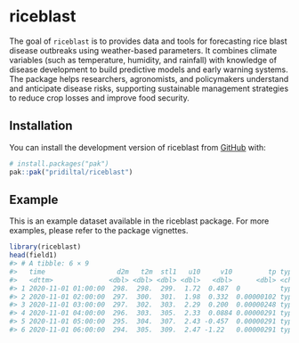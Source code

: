 
<!-- README.md is generated from README.Rmd. Please edit that file -->

# riceblast

<!-- badges: start -->

<!-- badges: end -->

The goal of `riceblast` is to provides data and tools for forecasting
rice blast disease outbreaks using weather-based parameters. It combines
climate variables (such as temperature, humidity, and rainfall) with
knowledge of disease development to build predictive models and early
warning systems. The package helps researchers, agronomists, and
policymakers understand and anticipate disease risks, supporting
sustainable management strategies to reduce crop losses and improve food
security.

## Installation

You can install the development version of riceblast from
[GitHub](https://github.com/pridiltal/riceblast) with:

``` r
# install.packages("pak")
pak::pak("pridiltal/riceblast")
```

## Example

This is an example dataset available in the riceblast package. For more
examples, please refer to the package vignettes.

``` r
library(riceblast)
head(field1)
#> # A tibble: 6 × 9
#>   time                  d2m   t2m  stl1   u10     v10         tp type       RH
#>   <dttm>              <dbl> <dbl> <dbl> <dbl>   <dbl>      <dbl> <chr>   <dbl>
#> 1 2020-11-01 01:00:00  298.  298.  299.  1.72  0.487  0          typical  95.8
#> 2 2020-11-01 02:00:00  297.  300.  301.  1.98  0.332  0.00000102 typical  84.5
#> 3 2020-11-01 03:00:00  297.  302.  303.  2.29  0.200  0.00000248 typical  73.2
#> 4 2020-11-01 04:00:00  296.  303.  305.  2.33  0.0884 0.00000291 typical  65.3
#> 5 2020-11-01 05:00:00  295.  304.  307.  2.43 -0.457  0.00000291 typical  56.4
#> 6 2020-11-01 06:00:00  294.  305.  309.  2.47 -1.22   0.00000291 typical  51.4
```
